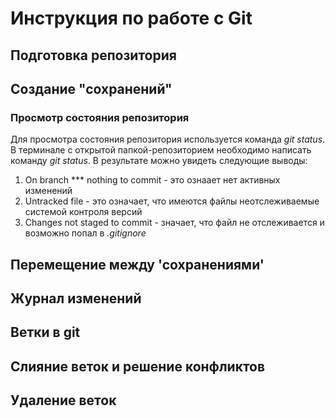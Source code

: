 # Инструкция по работе с Git

## Подготовка репозитория

## Создание "сохранений"


### Просмотр состояния репозитория
Для просмотра состояния репозитория используется команда *git status*. В терминале с открытой папкой-репозиторием необходимо написать команду *git status*. В результате можно увидеть следующие выводы:
1. On branch *** nothing to commit - это ознаает нет активных изменений
2. Untracked file - это означает, что имеются файлы неотслеживаемые системой контроля версий
3. Changes not staged to commit - значает, что файл не отслеживается и возможно попал в *.gitignore*

## Перемещение между 'сохранениями'

## Журнал изменений

## Ветки в git

## Слияние веток и решение конфликтов

## Удаление веток

